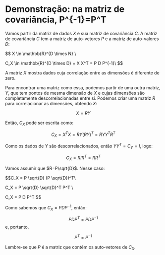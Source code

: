 # Demonstração: na matriz de covariância, P^{-1}=P^T

Vamos partir da matriz de dados $X$ e sua matriz de covariância $C$. A matriz de covariância $C$ tem a matriz de auto-vetores $P$ e a matriz de auto-valores $D$:

$$
X \in \mathbb{R}^{D \times N} \\

C_X \in \mathbb{R}^{D \times D} = X X^T = P D P^{-1}\\
$$

A matriz $X$ mostra dados cuja correlação entre as dimensões é diferente de zero.

Para encontrar uma matriz como essa, podemos partir de uma outra matriz, $Y$, que tem pontos de mesma dimensão de $X$ e cujas dimensões são completamente descorrelacionadas entre si. Podemos criar uma matriz $R$ para correlacionar as dimensões, obtendo $X$:

$$ X = RY $$

Então, $C_X$ pode ser escrita como:

$$ C_X = X^TX = RY (RY)^T = RY Y^T R^T $$

Como os dados de $Y$ são descorrelacionados, então $YY^T = C_Y = I$, logo:

$$C_X = R I R^T = R R^T$$

Vamos assumir que $R=P\sqrt{D}$. Nesse caso:

$$C_X = P \sqrt{D} (P \sqrt{D})^T\\

C_X = P \sqrt{D} \sqrt{D}^T P^T \\

C_X = P D P^T $$

Como sabemos que $C_X = P D P^{-1}$, então:

$$
P D P^T = P D P^{-1}
$$
e, portanto,

$$
P^T = P^{-1}
$$

Lembre-se que $P$ é a matriz que contém os auto-vetores de $C_X$.
